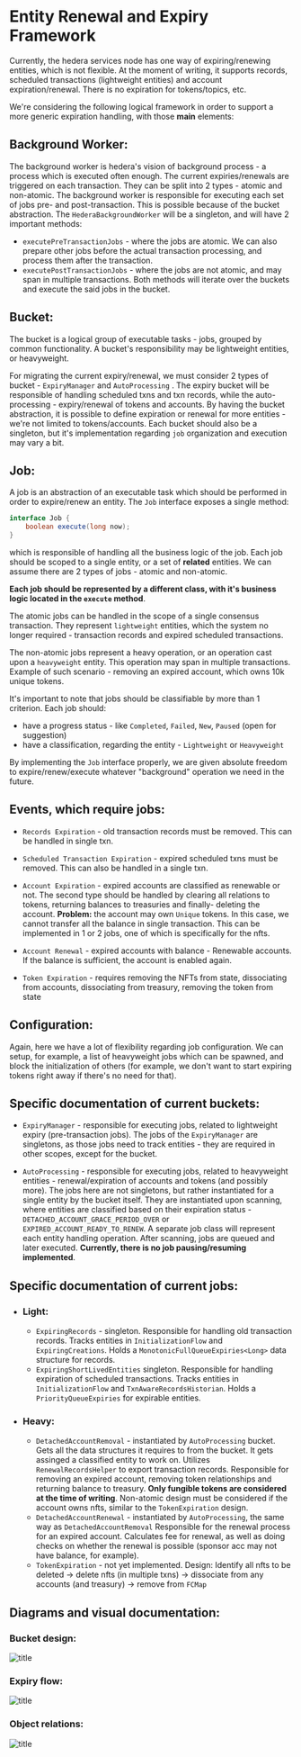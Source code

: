 # Entity Renewal and Expiry Framework

Currently, the hedera services node has one way of expiring/renewing entities, which is not flexible. At the moment of writing, it supports records, scheduled transactions (lightweight entities) and account expiration/renewal. There is no expiration for tokens/topics, etc.

We're considering the following logical framework in order to support a more generic expiration handling, with those **main** elements: 

## Background Worker:

The background worker is hedera's vision of background process - a process which is executed often enough. The current expiries/renewals are triggered on each transaction. They can be split into 2 types - atomic  and non-atomic.
The background worker is responsible for executing each set of jobs pre- and post-transaction. This is possible because of the bucket abstraction.
The `HederaBackgroundWorker` will be a singleton, and will have 2 important methods:
- `executePreTransactionJobs` - where the jobs are atomic. We can also prepare other jobs before the actual transaction processing, and process them after the transaction.
- `executePostTransactionJobs` - where the jobs are not atomic, and may span in multiple transactions.
Both methods will iterate over the buckets and execute the said jobs in the bucket.

## Bucket:
The bucket is a logical group of executable tasks - jobs, grouped by common functionality. A bucket's responsibility may be lightweight entities, or heavyweight.

For migrating the current expiry/renewal, we must consider 2 types of bucket - `ExpiryManager` and `AutoProcessing` . The expiry bucket will be responsible of handling scheduled txns and txn records, while the auto-processing - expiry/renewal of tokens and accounts.
By having the bucket abstraction, it is possible to define expiration or renewal for more entities - we're not limited to tokens/accounts.
Each bucket should also be a singleton, but it's implementation regarding `job` organization and execution may vary a bit.

## Job:
A job is an abstraction of an executable task which should be performed in order to expire/renew an entity. The `Job` interface exposes a single method:
```java
interface Job {
	boolean execute(long now);
}
```
which is responsible of handling all the business logic of the job.
Each job should be scoped to a single entity, or a set of **related** entities. We can assume there are 2 types of jobs - atomic and non-atomic. 

**Each job should be represented by a different class, with it's business logic located in the `execute` method**.

The atomic jobs can be handled in the scope of a single consensus transaction. They represent `lightweight` entities, which  the system no longer required - transaction records and expired scheduled transactions.

The non-atomic jobs represent a heavy operation, or an operation cast upon a `heavyweight` entity. This operation may span in multiple transactions. Example of such scenario - removing an expired account, which owns 10k unique tokens.

It's important to note that jobs should be classifiable by more than 1 criterion. Each job should:
- have a progress status - like `Completed`, `Failed`, `New`, `Paused` (open for suggestion)
- have a classification, regarding the entity - `Lightweight` or `Heavyweight`

By implementing the `Job` interface properly, we are given absolute freedom to expire/renew/execute whatever "background" operation we need in the future.

## Events, which require jobs:
* `Records Expiration` - old transaction records must be removed. This can be handled in single txn.

* `Scheduled Transaction Expiration` - expired scheduled txns must be removed. This can also be handled in a single txn.

* `Account Expiration` - expired accounts are classified as renewable or not. 
The second type should be handled by clearing all relations to tokens, returning balances to treasuries and finally- deleting the account.
**Problem:** the account may own `Unique` tokens. In this case, we cannot transfer all the balance in single transaction.
This can be implemented in 1 or 2 jobs, one of which is specifically for the nfts. 

* `Account Renewal` - expired accounts with balance - Renewable accounts. If the balance is sufficient, the account is enabled again. 

* `Token Expiration` - requires removing the NFTs from state, dissociating from accounts, dissociating from treasury, removing the token from state


## Configuration:

Again, here we have a lot of flexibility regarding job configuration. We can setup, for example, a list of heavyweight jobs which can be spawned, and block the initialization of others (for example, we don't want to start expiring tokens right away if there's no need for that).


## Specific documentation of current buckets:
- `ExpiryManager` -  responsible for executing jobs, related to lightweight expiry (pre-transaction jobs). The jobs of the `ExpiryManager` are singletons, as those jobs need to track entities - they are required in other scopes, except for the bucket.

- `AutoProcessing` - responsible for executing jobs, related to heavyweight entities - renewal/expiration of accounts and tokens (and possibly more).
The jobs here are not singletons, but rather instantiated for a single entity by the bucket itself. They are instantiated upon scanning, where entities are classified based on their expiration status - `DETACHED_ACCOUNT_GRACE_PERIOD_OVER` or `EXPIRED_ACCOUNT_READY_TO_RENEW`. A separate job class will represent each entity handling operation. After scanning, jobs are queued and later executed. **Currently, there is no job pausing/resuming implemented**.

## Specific documentation of current jobs:
- ### Light:
    - `ExpiringRecords` - singleton. Responsible for handling old transaction records. Tracks entities in `InitializationFlow` and `ExpiringCreations`. Holds a `MonotonicFullQueueExpiries<Long>` data structure for records.
    - `ExpiringShortLivedEntities` singleton. Responsible for handling expiration of scheduled transactions. Tracks entities in `InitializationFlow` and `TxnAwareRecordsHistorian`. Holds a `PriorityQueueExpiries` for expirable entities.
- ### Heavy:
    - `DetachedAccountRemoval` - instantiated by `AutoProcessing` bucket. Gets all the data structures it requires to from the bucket. It gets assinged a classified entity to work on. Utilizes `RenewalRecordsHelper` to export transaction records.
    Responsible for removing an expired account, removing token relationships and returning balance to treasury. **Only fungible tokens are considered at the time of writing**.
    Non-atomic design must be considered if the account owns nfts, similar to the `TokenExpiration` design.
    - `DetachedAccountRenewal` - instantiated by `AutoProcessing`, the same way as `DetachedAccountRemoval` Responsible for the renewal process for an expired account.
    Calculates fee for renewal, as well as doing checks on whether the renewal is possible (sponsor acc may not have balance, for example).
    - `TokenExpiration` - not yet implemented. Design: Identify all nfts to be deleted -> delete nfts (in multiple txns) -> dissociate from any accounts (and treasury) -> remove from `FCMap` 

## Diagrams and visual documentation:

### Bucket design:
![title](images/buckets_design.png)


### Expiry flow:
![title](images/expiry_diagrams_and_flow.png)

### Object relations:
![title](images/expiry_uml.png)